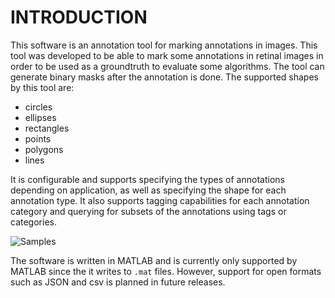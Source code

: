 INTRODUCTION
=============

This software is an annotation tool for marking annotations in images. This tool was developed to be able to mark some annotations in retinal images in order to be used as a groundtruth to evaluate some algorithms. The tool can generate binary masks after the annotation is done. The supported shapes by this tool are:

- circles
- ellipses
- rectangles
- points
- polygons
- lines

It is configurable and supports specifying the types of annotations depending on application, as well as specifying the shape for each annotation type. It also supports tagging capabilities for each annotation category and querying for subsets of the annotations using tags or categories.

![Samples](https://github.com/motatoes/imannotate.m/raw/develop/docs/images/sample.png)


The software is written in MATLAB and is currently only supported by MATLAB since the it writes to `.mat` files. However, support for open formats such as JSON and csv is planned in future releases.

